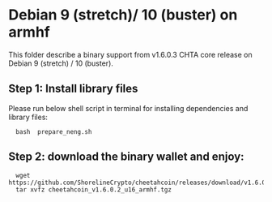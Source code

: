 # Debian 9 (stretch)/ 10 (buster) on armhf

This folder describe a binary support from v1.6.0.3 CHTA core release on Debian 9 (stretch) / 10 (buster).

## Step 1: Install library files
Please run below shell script in terminal for installing dependencies and library files:
```
  bash  prepare_neng.sh
```

## Step 2: download the binary wallet and enjoy:
```
  wget https://github.com/ShorelineCrypto/cheetahcoin/releases/download/v1.6.0.2/cheetahcoin_v1.6.0.2_u16_armhf.tgz
  tar xvfz cheetahcoin_v1.6.0.2_u16_armhf.tgz
```
